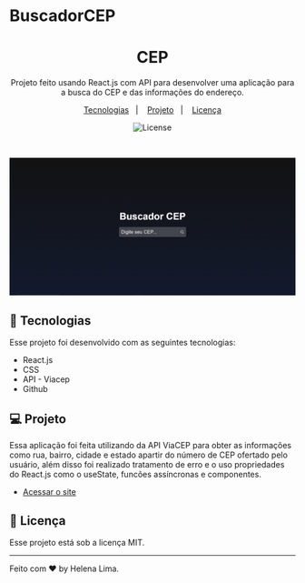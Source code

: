 

# BuscadorCEP
 <h1 align="center"> CEP </h1>

<p align="center">
 Projeto feito usando React.js com API para desenvolver uma aplicação para a busca do CEP e das informações do endereço. <br/>
</p>

<p align="center">
  <a href="#-tecnologias">Tecnologias</a>&nbsp;&nbsp;&nbsp;|&nbsp;&nbsp;&nbsp;
  <a href="#-projeto">Projeto</a>&nbsp;&nbsp;&nbsp;|&nbsp;&nbsp;&nbsp;
  <a href="#memo-licença">Licença</a>
</p>

<p align="center">
  <img alt="License" src="https://img.shields.io/static/v1?label=license&message=MIT&color=49AA26&labelColor=000000" >
</p>

<br>

<p align="center">
  <img alt="projeto buscador de CEP" src="/public/preview.png">
</p>

## 🚀 Tecnologias

Esse projeto foi desenvolvido com as seguintes tecnologias:
- React.js
- CSS
- API - Viacep
- Github

## 💻 Projeto

Essa aplicação foi feita utilizando da API ViaCEP para obter as informações como rua, bairro, cidade e estado apartir do número de CEP ofertado pelo usuário, 
além disso foi realizado tratamento de erro e o uso propriedades do React.js como o useState, funcões assíncronas e componentes.


- [Acessar o site](https://buscador-cep.vercel.app/)


## :memo: Licença

Esse projeto está sob a licença MIT.

---

Feito com ♥ by Helena Lima. 



